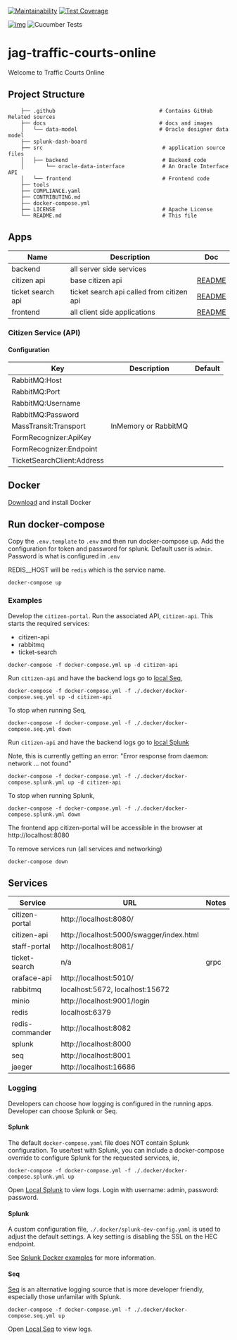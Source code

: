 [![Maintainability](https://api.codeclimate.com/v1/badges/1b10997fdfad5bc3f42c/maintainability)](https://codeclimate.com/github/bcgov/jag-traffic-courts-online/maintainability) [![Test Coverage](https://api.codeclimate.com/v1/badges/1b10997fdfad5bc3f42c/test_coverage)](https://codeclimate.com/github/bcgov/jag-traffic-courts-online/test_coverage)

[![img](https://img.shields.io/badge/Lifecycle-Experimental-339999)](https://github.com/bcgov/repomountie/blob/master/doc/lifecycle-badges.md)  ![Cucumber Tests](https://github.com/bcgov/jag-traffic-courts-online/workflows/Cucumber%20Tests/badge.svg)

# jag-traffic-courts-online

Welcome to Traffic Courts Online

## Project Structure

```
    ├── .github                                 # Contains GitHub Related sources
    ├── docs                                    # docs and images
    │   └── data-model                          # Oracle designer data model
    ├── splunk-dash-board
    ├── src                                      # application source files
    │   ├── backend                              # Backend code
    │       └── oracle-data-interface            # An Oracle Interface API
    │   └── frontend                             # Frontend code
    ├── tools
    ├── COMPLIANCE.yaml
    ├── CONTRIBUTING.md
    ├── docker-compose.yml
    ├── LICENSE                                  # Apache License
    └── README.md                                # This file
```
## Apps

| Name                | Description                                  | Doc                             |
| ------------------- | -------------------------------------------- | --------------------------------|
| backend             | all server side services                     |                                 |
| citizen api         | base citizen api                             | [README](src/backend/README.md)|
| ticket search api   | ticket search api called from citizen api    | [README](src/backend/README.md)|
| frontend            | all client side applications                 | [README](src/frontend/README.md)|

### Citizen Service (API)

#### Configuration

| Key                             | Description                                  | Default                         |
| ------------------------------- | -------------------------------------------- | --------------------------------|
| RabbitMQ:Host                   |                                              |                                 |
| RabbitMQ:Port                   |                                              |                                 |
| RabbitMQ:Username               |                                              |                                 |
| RabbitMQ:Password               |                                              |                                 |
| MassTransit:Transport           | InMemory or RabbitMQ                         |                                 |
| FormRecognizer:ApiKey           |                                              |                                 |
| FormRecognizer:Endpoint         |                                              |                                 |
| TicketSearchClient:Address      |                                              |                                 |

## Docker

[Download](https://www.docker.com/products/docker-desktop) and install Docker

## Run docker-compose

Copy the `.env.template` to `.env` and then run docker-compose up.
Add the configuration for token and password for splunk.
Default user is `admin`. Password is what is configured in `.env`

REDIS__HOST will be `redis` which is the service name.
```
docker-compose up
```

### Examples

Develop the `citizen-portal`. Run the associated API, `citizen-api`.  This starts the required services:

* citizen-api
* rabbitmq
* ticket-search

```
docker-compose -f docker-compose.yml up -d citizen-api
```

Run `citizen-api` and have the backend logs go to [local Seq](http://localhost:8001),

```
docker-compose -f docker-compose.yml -f ./.docker/docker-compose.seq.yml up -d citizen-api
```

To stop when running Seq,

```
docker-compose -f docker-compose.yml -f ./.docker/docker-compose.seq.yml down
```

Run `citizen-api` and have the backend logs go to [local Splunk](http://localhost:8000)

Note, this is currently getting an error: "Error response from daemon: network ... not found"

```
docker-compose -f docker-compose.yml -f ./.docker/docker-compose.splunk.yml up -d citizen-api
```

To stop when running Splunk,

```
docker-compose -f docker-compose.yml -f ./.docker/docker-compose.splunk.yml down
```

The frontend app citizen-portal will be accessible in the browser at http://localhost:8080 

To remove services run (all services and networking)
```
docker-compose down
```

## Services

| Service                         | URL                                          | Notes |
| ------------------------------- | -------------------------------------------- | ----- |
| citizen-portal                  | http://localhost:8080/                       |       |
| citizen-api                     | http://localhost:5000/swagger/index.html     |       |
| staff-portal                    | http://localhost:8081/                       |       |
| ticket-search                   | n/a                                          | grpc  |
| oraface-api                     | http://localhost:5010/                       |       |
| rabbitmq                        | localhost:5672, localhost:15672              |       |
| minio                           | http://localhost:9001/login                  |       |
| redis                           | localhost:6379                               |       |
| redis-commander                 | http://localhost:8082                        |       |
| splunk                          | http://localhost:8000                        |       |
| seq                             | http://localhost:8001                        |       |
| jaeger                          | http://localhost:16686                       |       |

### Logging

Developers can choose how logging is configured in the running apps. Developer can choose Splunk or Seq.

#### Splunk

The default `docker-compose.yaml` file does NOT contain Splunk configuration. To use/test with Splunk,
you can include a docker-compose override to configure Splunk for the requested services, ie,

```
docker-compose -f docker-compose.yml -f ./.docker/docker-compose.splunk.yml up
```

Open [Local Splunk](http://localhost:8000) to view logs.  Login with username: admin, password: password.

#### Splunk 
A custom configuration file, `./.docker/splunk-dev-config.yaml`
is used to adjust the default settings. A key setting is disabling the SSL on the HEC endpoint.

See [Splunk Docker examples](https://splunk.github.io/docker-splunk/EXAMPLES.html#create-standalone-with-hec) for more information.

#### Seq

[Seq](https://datalust.co/seq) is an alternative logging source that is more developer friendly, especially those unfamilar with Splunk.

```
docker-compose -f docker-compose.yml -f ./.docker/docker-compose.seq.yml up
```

Open [Local Seq](http://localhost:8001) to view logs.
